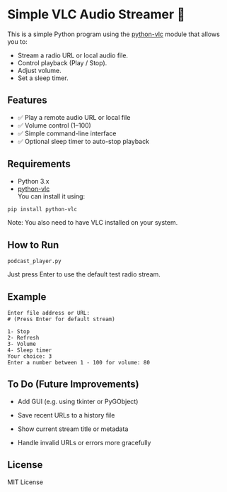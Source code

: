 # Simple VLC Audio Streamer 🎵

This is a simple Python program using the [python-vlc](https://pypi.org/project/python-vlc/) module that allows you to:

- Stream a radio URL or local audio file.
- Control playback (Play / Stop).
- Adjust volume.
- Set a sleep timer.

## Features

- ✅ Play a remote audio URL or local file
- ✅ Volume control (1–100)
- ✅ Simple command-line interface
- ✅ Optional sleep timer to auto-stop playback

## Requirements

- Python 3.x
- [python-vlc](https://pypi.org/project/python-vlc/)  
You can install it using:

```bash
pip install python-vlc
```
Note: You also need to have VLC installed on your system.
## How to Run
```
podcast_player.py
```
Just press Enter to use the default test radio stream.

## Example
```
Enter file address or URL:
# (Press Enter for default stream)

1- Stop
2- Refresh
3- Volume
4- Sleep timer
Your choice: 3
Enter a number between 1 - 100 for volume: 80
```
## To Do (Future Improvements)
- Add GUI (e.g. using tkinter or PyGObject)

- Save recent URLs to a history file

- Show current stream title or metadata

- Handle invalid URLs or errors more gracefully

## License
MIT License